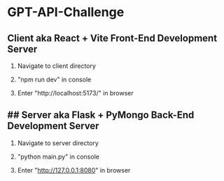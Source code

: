# GPT-API-Challenge

## Client aka React + Vite Front-End Development Server

1. Navigate to client directory

2. "npm run dev" in console

3. Enter "http://localhost:5173/" in browser

## ## Server aka Flask + PyMongo Back-End Development Server
1. Navigate to server directory

2. "python main.py" in console

3. Enter "http://127.0.0.1:8080" in browser